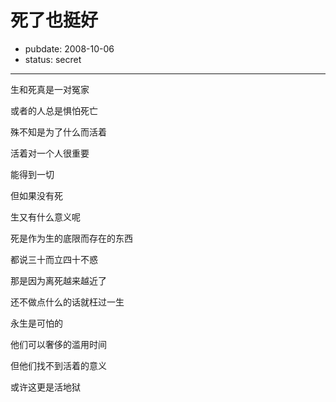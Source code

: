 # 死了也挺好

- pubdate: 2008-10-06
- status: secret

--------------------------


生和死真是一对冤家

或者的人总是惧怕死亡

殊不知是为了什么而活着



活着对一个人很重要

能得到一切

但如果没有死

生又有什么意义呢



死是作为生的底限而存在的东西

都说三十而立四十不惑

那是因为离死越来越近了

还不做点什么的话就枉过一生



永生是可怕的

他们可以奢侈的滥用时间

但他们找不到活着的意义

或许这更是活地狱
